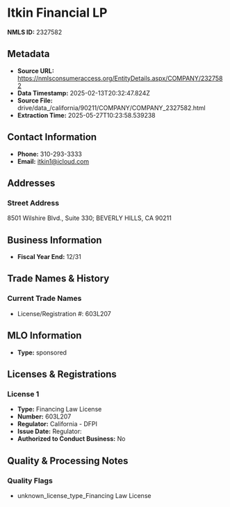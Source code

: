# Itkin Financial LP

**NMLS ID:** 2327582

## Metadata
- **Source URL:** https://nmlsconsumeraccess.org/EntityDetails.aspx/COMPANY/2327582
- **Data Timestamp:** 2025-02-13T20:32:47.824Z
- **Source File:** drive/data_/california/90211/COMPANY/COMPANY_2327582.html
- **Extraction Time:** 2025-05-27T10:23:58.539238

## Contact Information
- **Phone:** 310-293-3333
- **Email:** itkin1@icloud.com

## Addresses
### Street Address
8501 Wilshire Blvd., Suite 330; BEVERLY HILLS, CA 90211

## Business Information
- **Fiscal Year End:** 12/31

## Trade Names & History
### Current Trade Names
- License/Registration #: 603L207

## MLO Information
- **Type:** sponsored

## Licenses & Registrations

### License 1
- **Type:** Financing Law License
- **Number:** 603L207
- **Regulator:** California - DFPI
- **Issue Date:** Regulator:
- **Authorized to Conduct Business:** No

## Quality & Processing Notes
### Quality Flags
- unknown_license_type_Financing Law License
